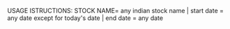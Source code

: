 USAGE ISTRUCTIONS:
STOCK NAME= any indian stock name   |
   start date = any date except for today's date   |
   end date = any date    

